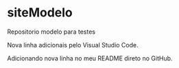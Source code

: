 # siteModelo

Repositorio modelo para testes

Nova linha adicionais pelo Visual Studio Code.

Adicionando nova linha no meu README direto no GitHub.
